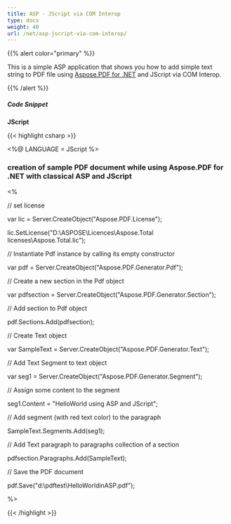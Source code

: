 ```yaml
---
title: ASP - JScript via COM Interop
type: docs
weight: 40
url: /net/asp-jscript-via-com-interop/
---
```


{{% alert color="primary" %}} 

This is a simple ASP application that shows you how to add simple text string to PDF file using [Aspose.PDF for .NET](/pdf/net/home-html/) and JScript via COM Interop. 

{{% /alert %}} 
##### **Code Snippet**
**JScript**

{{< highlight csharp >}}

 <%@ LANGUAGE = JScript %>

<html>

<head>

<title> using Aspose.PDF for .NET in classical ASP sample</title>

</head>

<body>

<h3>creation of sample PDF document while using Aspose.PDF for .NET with classical ASP and JScript</h3>

<%

// set license

var lic = Server.CreateObject("Aspose.PDF.License");

lic.SetLicense("D:\\ASPOSE\\Licences\\Aspose.Total licenses\\Aspose.Total.lic");

// Instantiate Pdf instance by calling its empty constructor

var pdf = Server.CreateObject("Aspose.PDF.Generator.Pdf");

// Create a new section in the Pdf object

var pdfsection = Server.CreateObject("Aspose.PDF.Generator.Section");

// Add section to Pdf object

pdf.Sections.Add(pdfsection);

// Create Text object

var SampleText = Server.CreateObject("Aspose.PDF.Generator.Text");

// Add Text Segment to text object

var seg1 = Server.CreateObject("Aspose.PDF.Generator.Segment");

// Assign some content to the segment

seg1.Content = "HelloWorld using ASP and JScript";

// Add segment (with red text color) to the paragraph

SampleText.Segments.Add(seg1);

// Add Text paragraph to paragraphs collection of a section

pdfsection.Paragraphs.Add(SampleText);

// Save the PDF document

pdf.Save("d:\\pdftest\\HelloWorldinASP.pdf");

%>

</body>

</html>



{{< /highlight >}}
